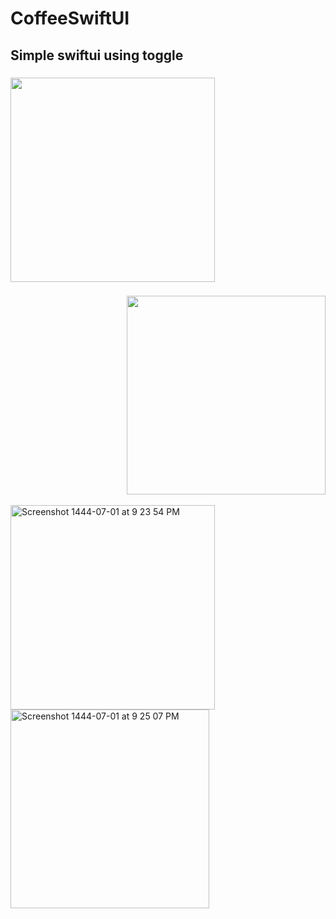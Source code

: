 # CoffeeSwiftUI
## Simple swiftui using toggle 

<h3 align="left"><img src="Screenshot 1444-07-01 at 9 23 54 PM" src="https://user-images.githubusercontent.com/116716645/214119441-74169027-1589-4144-a6f1-b1fd7cedd788.png" width="327" height="327"></h3>
<h3 align="right"><img src="Screenshot 1444-07-01 at 9 25 07 PM" src="https://user-images.githubusercontent.com/116716645/214119740-23b5b5aa-b9d1-45e2-ad09-74b2cff82213.png" width="318" height="318"></h3>


<img width="327" alt="Screenshot 1444-07-01 at 9 23 54 PM" src="https://user-images.githubusercontent.com/116716645/214119441-74169027-1589-4144-a6f1-b1fd7cedd788.png">
<img width="318" alt="Screenshot 1444-07-01 at 9 25 07 PM" src="https://user-images.githubusercontent.com/116716645/214119740-23b5b5aa-b9d1-45e2-ad09-74b2cff82213.png">

